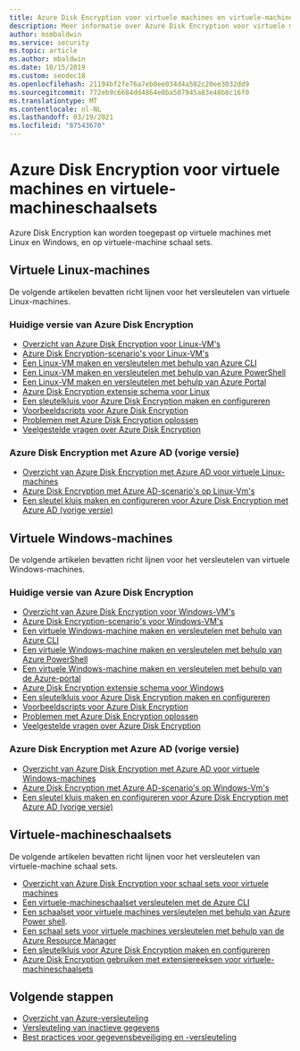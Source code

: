 ```yaml
---
title: Azure Disk Encryption voor virtuele machines en virtuele-machineschaalsets
description: Meer informatie over Azure Disk Encryption voor virtuele machines (Vm's) en VM-schaal sets. Azure Disk Encryption werkt zowel voor Linux-als Windows-Vm's.
author: msmbaldwin
ms.service: security
ms.topic: article
ms.author: mbaldwin
ms.date: 10/15/2019
ms.custom: seodec18
ms.openlocfilehash: 21194bf2fe76a7eb0ee034d4a502c20ee3032dd9
ms.sourcegitcommit: 772eb9c6684dd4864e0ba507945a83e48b8c16f0
ms.translationtype: MT
ms.contentlocale: nl-NL
ms.lasthandoff: 03/19/2021
ms.locfileid: "87543670"
---
```

# <a name="azure-disk-encryption-for-virtual-machines-and-virtual-machine-scale-sets"></a>Azure Disk Encryption voor virtuele machines en virtuele-machineschaalsets

Azure Disk Encryption kan worden toegepast op virtuele machines met Linux en Windows, en op virtuele-machine schaal sets. 

## <a name="linux-virtual-machines"></a>Virtuele Linux-machines

De volgende artikelen bevatten richt lijnen voor het versleutelen van virtuele Linux-machines.

### <a name="current-version-of-azure-disk-encryption"></a>Huidige versie van Azure Disk Encryption

- [Overzicht van Azure Disk Encryption voor Linux-VM's](../../virtual-machines/linux/disk-encryption-overview.md)
- [Azure Disk Encryption-scenario's voor Linux-VM's](../../virtual-machines/linux/disk-encryption-linux.md)
- [Een Linux-VM maken en versleutelen met behulp van Azure CLI](../../virtual-machines/linux/disk-encryption-cli-quickstart.md)
- [Een Linux-VM maken en versleutelen met behulp van Azure PowerShell](../../virtual-machines/linux/disk-encryption-powershell-quickstart.md)
- [Een Linux-VM maken en versleutelen met behulp van Azure Portal](../../virtual-machines/linux/disk-encryption-portal-quickstart.md)
- [Azure Disk Encryption extensie schema voor Linux](../../virtual-machines/extensions/azure-disk-enc-linux.md)
- [Een sleutelkluis voor Azure Disk Encryption maken en configureren](../../virtual-machines/linux/disk-encryption-key-vault.md)
- [Voorbeeldscripts voor Azure Disk Encryption](../../virtual-machines/linux/disk-encryption-sample-scripts.md)
- [Problemen met Azure Disk Encryption oplossen](../../virtual-machines/linux/disk-encryption-troubleshooting.md)
- [Veelgestelde vragen over Azure Disk Encryption](../../virtual-machines/linux/disk-encryption-faq.md)

### <a name="azure-disk-encryption-with-azure-ad-previous-version"></a>Azure Disk Encryption met Azure AD (vorige versie)

- [Overzicht van Azure Disk Encryption met Azure AD voor virtuele Linux-machines](../../virtual-machines/linux/disk-encryption-overview-aad.md)
- [Azure Disk Encryption met Azure AD-scenario's op Linux-Vm's](../../virtual-machines/linux/disk-encryption-linux.md)
- [Een sleutel kluis maken en configureren voor Azure Disk Encryption met Azure AD (vorige versie)](../../virtual-machines/linux/disk-encryption-key-vault-aad.md)

## <a name="windows-virtual-machines"></a>Virtuele Windows-machines

De volgende artikelen bevatten richt lijnen voor het versleutelen van virtuele Windows-machines.

### <a name="current-version-of-azure-disk-encryption"></a>Huidige versie van Azure Disk Encryption

- [Overzicht van Azure Disk Encryption voor Windows-VM's](../../virtual-machines/windows/disk-encryption-overview.md)
- [Azure Disk Encryption-scenario's voor Windows-VM's](../../virtual-machines/windows/disk-encryption-windows.md)
- [Een virtuele Windows-machine maken en versleutelen met behulp van Azure CLI](../../virtual-machines/windows/disk-encryption-cli-quickstart.md)
- [Een virtuele Windows-machine maken en versleutelen met behulp van Azure PowerShell](../../virtual-machines/windows/disk-encryption-powershell-quickstart.md)
- [Een virtuele Windows-machine maken en versleutelen met behulp van de Azure-portal](../../virtual-machines/windows/disk-encryption-portal-quickstart.md)
- [Azure Disk Encryption extensie schema voor Windows](../../virtual-machines/extensions/azure-disk-enc-windows.md)
- [Een sleutelkluis voor Azure Disk Encryption maken en configureren](../../virtual-machines/windows/disk-encryption-key-vault.md)
- [Voorbeeldscripts voor Azure Disk Encryption](../../virtual-machines/windows/disk-encryption-sample-scripts.md)
- [Problemen met Azure Disk Encryption oplossen](../../virtual-machines/windows/disk-encryption-troubleshooting.md)
- [Veelgestelde vragen over Azure Disk Encryption](../../virtual-machines/windows/disk-encryption-faq.md)

### <a name="azure-disk-encryption-with-azure-ad-previous-version"></a>Azure Disk Encryption met Azure AD (vorige versie)

- [Overzicht van Azure Disk Encryption met Azure AD voor virtuele Windows-machines](../../virtual-machines/windows/disk-encryption-overview-aad.md)
- [Azure Disk Encryption met Azure AD-scenario's op Windows-Vm's](../../virtual-machines/windows/disk-encryption-windows.md)
- [Een sleutel kluis maken en configureren voor Azure Disk Encryption met Azure AD (vorige versie)](../../virtual-machines/windows/disk-encryption-key-vault-aad.md)

## <a name="virtual-machine-scale-sets"></a>Virtuele-machineschaalsets

De volgende artikelen bevatten richt lijnen voor het versleutelen van virtuele-machine schaal sets.

- [Overzicht van Azure Disk Encryption voor schaal sets voor virtuele machines](../../virtual-machine-scale-sets/disk-encryption-overview.md) 
- [ Een virtuele-machineschaalset versleutelen met de Azure CLI](../../virtual-machine-scale-sets/disk-encryption-cli.md) 
- [Een schaalset voor virtuele machines versleutelen met behulp van Azure Power shell](../../virtual-machine-scale-sets/disk-encryption-powershell.md).
- [Een schaal sets voor virtuele machines versleutelen met behulp van de Azure Resource Manager](../../virtual-machine-scale-sets/disk-encryption-azure-resource-manager.md)
- [Een sleutelkluis voor Azure Disk Encryption maken en configureren](../../virtual-machine-scale-sets/disk-encryption-key-vault.md)
- [Azure Disk Encryption gebruiken met extensiereeksen voor virtuele-machineschaalsets](../../virtual-machine-scale-sets/disk-encryption-extension-sequencing.md)

## <a name="next-steps"></a>Volgende stappen

- [Overzicht van Azure-versleuteling](encryption-overview.md)
- [Versleuteling van inactieve gegevens](encryption-atrest.md)
- [Best practices voor gegevensbeveiliging en -versleuteling](data-encryption-best-practices.md)
